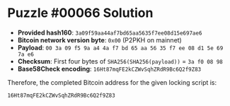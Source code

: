 # Puzzle #00066 Solution

- **Provided hash160**: `3a09f59aa44af7bd65aa5635f7ee08d15e697ae6`
- **Bitcoin network version byte**: `0x00` (P2PKH on mainnet)
- **Payload**: `00 3a 09 f5 9a a4 4a f7 bd 65 aa 56 35 f7 ee 08 d1 5e 69 7a e6`
- **Checksum**: First four bytes of `SHA256(SHA256(payload))` = `3a f0 08 98`
- **Base58Check encoding**: `16Ht87mqFE2kCZWvSqhZRdR9Bc6Q2f9Z83`

Therefore, the completed Bitcoin address for the given locking script is:

```
16Ht87mqFE2kCZWvSqhZRdR9Bc6Q2f9Z83
```
